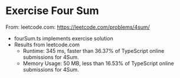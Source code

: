 # Exercise Four Sum

From: leetcode.com: https://leetcode.com/problems/4sum/

-   fourSum.ts implements exercise solution
-   Results from leetcode.com
    -   Runtime: 345 ms, faster than 36.37% of TypeScript online submissions for 4Sum.
    -   Memory Usage: 50 MB, less than 16.53% of TypeScript online submissions for 4Sum.
